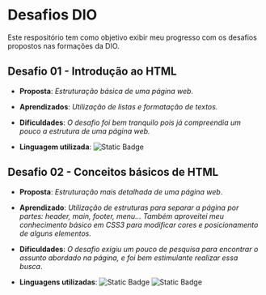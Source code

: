 # Desafios DIO

Este respositório tem como objetivo exibir meu progresso com os desafios propostos nas formações da DIO.

## Desafio 01 - Introdução ao HTML
- **Proposta**: *Estruturação básica de uma página web.*

- **Aprendizados**: *Utilização de listas e formatação de textos.*

- **Dificuldades**: *O desafio foi bem tranquilo pois já compreendia um pouco a estrutura de uma página web.*

- **Linguagem utilizada**: ![Static Badge](https://img.shields.io/badge/HTML5-orange)

## Desafio 02 - Conceitos básicos de HTML

- **Proposta**: *Estruturação mais detalhada de uma página web*.

- **Aprendizado**: *Utilização de estruturas para separar a página por partes: header, main, footer, menu... Também aproveitei meu conhecimento básico em CSS3 para modificar cores e posicionamento de alguns elementos.*

- **Dificuldades**: *O desafio exigiu um pouco de pesquisa para encontrar o assunto abordado na página, e foi bem estimulante realizar essa busca*.

- **Linguagens utilizadas**: ![Static Badge](https://img.shields.io/badge/HTML5-orange) ![Static Badge](https://img.shields.io/badge/CSS3-blue)
